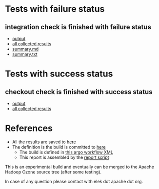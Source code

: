 # Tests with failure status

## integration check is finished with failure status

   * [output](https://raw.githubusercontent.com/elek/ozone-ci-03/master/pr/pr-hdds-2538-bz6rn/integration/output.log)
   * [all collected results](https://github.com/elek/ozone-ci-03/tree/master/pr/pr-hdds-2538-bz6rn/integration)
   * [summary.md](https://github.com/elek/ozone-ci-03/tree/master/pr/pr-hdds-2538-bz6rn/integration/summary.md)
   * [summary.txt](https://github.com/elek/ozone-ci-03/tree/master/pr/pr-hdds-2538-bz6rn/integration/summary.txt)



# Tests with success status

## checkout check is finished with success status

   * [output](https://raw.githubusercontent.com/elek/ozone-ci-03/master/pr/pr-hdds-2538-bz6rn/checkout/output.log)
   * [all collected results](https://github.com/elek/ozone-ci-03/tree/master/pr/pr-hdds-2538-bz6rn/checkout)




# References

 * All the results are saved to [here](https://github.com/elek/ozone-ci-03/tree/master/pr/pr-hdds-2538-bz6rn/)
 * The definition is the build is committed to [here](https://github.com/elek/argo-ozone)
    * The build is defined in [this argo workflow XML](https://github.com/elek/argo-ozone/blob/master/ozone-build.yaml)
    * This report is assembled by the [report script](https://github.com/elek/argo-ozone/blob/master/scripts/report.sh)

This is an experimental build and eventually can be merged to the Apache Hadoop Ozone source tree (after some testing).

In case of any question please contact with elek dot apache dot org.
